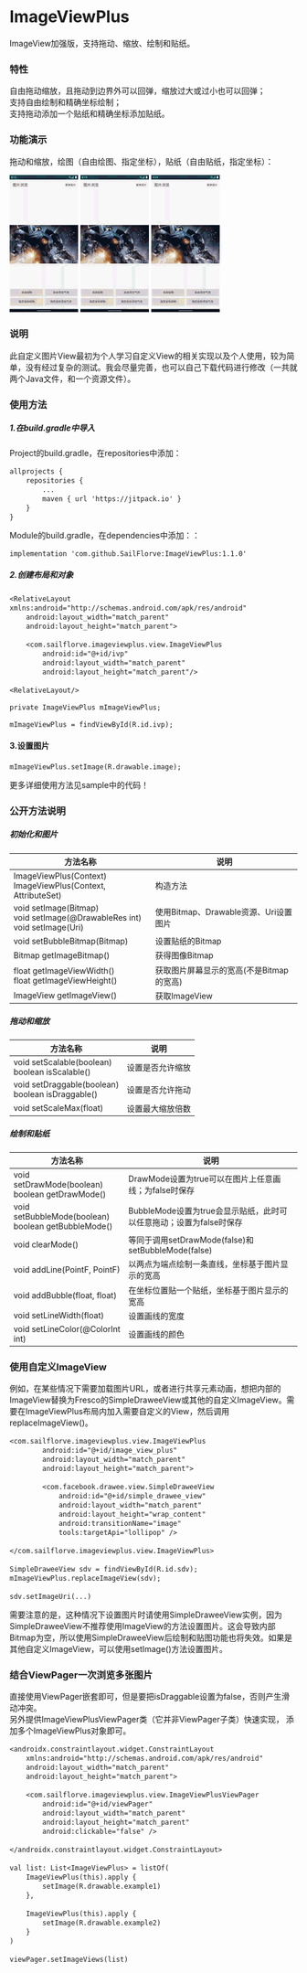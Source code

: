 # ImageViewPlus
ImageView加强版，支持拖动、缩放、绘制和贴纸。
### 特性
自由拖动缩放，且拖动到边界外可以回弹，缩放过大或过小也可以回弹；   
支持自由绘制和精确坐标绘制；  
支持拖动添加一个贴纸和精确坐标添加贴纸。 

### 功能演示
拖动和缩放，绘图（自由绘图、指定坐标），贴纸（自由贴纸，指定坐标）：  

![拖动缩放演示](https://github.com/SailFlorve/ImageViewPlus/raw/master/img/drag%26move.gif)
![绘图演示](https://github.com/SailFlorve/ImageViewPlus/raw/master/img/draw.gif)
![添加贴纸演示](https://github.com/SailFlorve/ImageViewPlus/raw/master/img/bubble.gif)
### 说明
此自定义图片View最初为个人学习自定义View的相关实现以及个人使用，较为简单，没有经过复杂的测试。我会尽量完善，也可以自己下载代码进行修改（一共就两个Java文件，和一个资源文件）。
### 使用方法
##### 1.在build.gradle中导入
Project的build.gradle，在repositories中添加：
```
allprojects {
	repositories {
		...
		maven { url 'https://jitpack.io' }
	}
}
```
Module的build.gradle，在dependencies中添加：：
```
implementation 'com.github.SailFlorve:ImageViewPlus:1.1.0'
```
##### 2.创建布局和对象
```
<RelativeLayout xmlns:android="http://schemas.android.com/apk/res/android"
    android:layout_width="match_parent"
    android:layout_height="match_parent">

    <com.sailflorve.imageviewplus.view.ImageViewPlus
        android:id="@+id/ivp"
        android:layout_width="match_parent"
        android:layout_height="match_parent"/>
        
<RelativeLayout/>
```
```
private ImageViewPlus mImageViewPlus;
```
```
mImageViewPlus = findViewById(R.id.ivp);
```
#### 3.设置图片
```
mImageViewPlus.setImage(R.drawable.image);
```
更多详细使用方法见sample中的代码！

### 公开方法说明
##### 初始化和图片

| 方法名称 | 说明 |
|--|--|
|ImageViewPlus(Context)<br>ImageViewPlus(Context, AttributeSet) | 构造方法|
|void setImage(Bitmap)<br>void setImage(@DrawableRes int)<br> void setImage(Uri)| 使用Bitmap、Drawable资源、Uri设置图片|
|void setBubbleBitmap(Bitmap) | 设置贴纸的Bitmap|
|Bitmap getImageBitmap() | 获得图像Bitmap|
|float getImageViewWidth()<br>float getImageViewHeight() | 获取图片屏幕显示的宽高(不是Bitmap的宽高)|
|ImageView getImageView() | 获取ImageView|

##### 拖动和缩放

| 方法名称 | 说明
-|-
void setScalable(boolean)<br>boolean isScalable() | 设置是否允许缩放
void setDraggable(boolean)<br>boolean isDraggable() | 设置是否允许拖动
void setScaleMax(float) | 设置最大缩放倍数

##### 绘制和贴纸
方法名称 | 说明
-|-
void setDrawMode(boolean)<br>boolean getDrawMode() | DrawMode设置为true可以在图片上任意画线；为false时保存
void setBubbleMode(boolean)<br>boolean getBubbleMode() | BubbleMode设置为true会显示贴纸，此时可以任意拖动；设置为false时保存
void clearMode() | 等同于调用setDrawMode(false)和setBubbleMode(false)
void addLine(PointF, PointF) | 以两点为端点绘制一条直线，坐标基于图片显示的宽高
void addBubble(float, float) | 在坐标位置贴一个贴纸，坐标基于图片显示的宽高
void setLineWidth(float) | 设置画线的宽度
void setLineColor(@ColorInt int) | 设置画线的颜色

### 使用自定义ImageView
例如，在某些情况下需要加载图片URL，或者进行共享元素动画，想把内部的ImageView替换为Fresco的SimpleDraweeView或其他的自定义ImageView。需要在ImageViewPlus布局内加入需要自定义的View，然后调用replaceImageView()。
```
<com.sailflorve.imageviewplus.view.ImageViewPlus
        android:id="@+id/image_view_plus"
        android:layout_width="match_parent"
        android:layout_height="match_parent">

        <com.facebook.drawee.view.SimpleDraweeView
            android:id="@+id/simple_drawee_view"
            android:layout_width="match_parent"
            android:layout_height="wrap_content"
            android:transitionName="image"
            tools:targetApi="lollipop" />

</com.sailflorve.imageviewplus.view.ImageViewPlus>
    
SimpleDraweeView sdv = findViewById(R.id.sdv);
mImageViewPlus.replaceImageView(sdv);

sdv.setImageUri(...)
```
需要注意的是，这种情况下设置图片时请使用SimpleDraweeView实例，因为SimpleDraweeView不推荐使用ImageView的方法设置图片。这会导致内部Bitmap为空，所以使用SimpleDraweeView后绘制和贴图功能也将失效。如果是其他自定义ImageView，可以使用setImage()方法设置图片。

### 结合ViewPager一次浏览多张图片
直接使用ViewPager嵌套即可，但是要把isDraggable设置为false，否则产生滑动冲突。<br>
另外提供ImageViewPlusViewPager类（它并非ViewPager子类）快速实现，
添加多个ImageViewPlus对象即可。<br>
```
<androidx.constraintlayout.widget.ConstraintLayout 
    xmlns:android="http://schemas.android.com/apk/res/android"
    android:layout_width="match_parent"
    android:layout_height="match_parent">

    <com.sailflorve.imageviewplus.view.ImageViewPlusViewPager
        android:id="@+id/viewPager"
        android:layout_width="match_parent"
        android:layout_height="match_parent"
        android:clickable="false" />

</androidx.constraintlayout.widget.ConstraintLayout>

val list: List<ImageViewPlus> = listOf(
    ImageViewPlus(this).apply {
        setImage(R.drawable.example1)
    },

    ImageViewPlus(this).apply {
        setImage(R.drawable.example2)
    }
)

viewPager.setImageViews(list)

```
